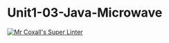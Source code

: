 # Unit1-03-Java-Microwave

[![Mr Coxall's Super Linter](https://github.com/ICS4U-Programming-TitwechW/Unit1-03-Java-Microwave/workflows/Mr%20Coxall's%20Super%20Linter/badge.svg)](https://github.com/ICS4U-Programming-TitwechW/Unit1-03-Java-Microwave/actions/)

